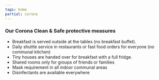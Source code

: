 ```yaml
---
tags: home
partial: corona
---
```


### Our Corona Clean & Safe protective measures

- Breakfast is served outside at the tables (no breakfast buffet).
- Daily shuttle service in restaurants or fast food orders for everyone (no communal kitchen)
- Tiny houses are handed over for breakfast with a full fridge.
- Shared rooms only for groups of friends or families
- Mask requirement in all indoor communal areas
- Disinfectants are available everywhere

